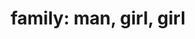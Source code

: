 ---
layout: smileys&emotion
title: "family: man, girl, girl"
emoji: family_man_girl_girl
permalink: 👨‍👧‍👧.html
image: assets/img/3moji/family_man_girl_girl.png
---